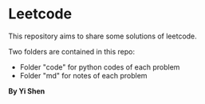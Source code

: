 # Leetcode
This repository aims to share some solutions of leetcode. 

Two folders are contained in this repo:
* Folder "code" for python codes of each problem
* Folder "md" for notes of each problem

**By Yi Shen**